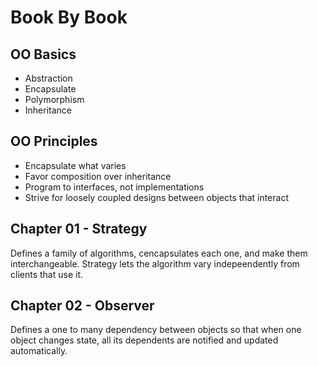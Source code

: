 # Book By Book


## OO Basics
- Abstraction
- Encapsulate 
- Polymorphism
- Inheritance

## OO Principles
- Encapsulate what varies
- Favor composition over inheritance
- Program to interfaces, not implementations
- Strive for loosely coupled designs between objects that interact

## Chapter 01 - Strategy
Defines a family of algorithms, cencapsulates each one, and make them interchangeable. Strategy lets the algorithm vary indepeendently from clients that use it.


## Chapter 02 - Observer
Defines a one to many dependency between objects so that when one object changes state, all its dependents are notified and updated automatically.